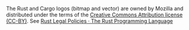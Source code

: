 

The Rust and Cargo logos (bitmap and vector) are owned by Mozilla and distributed under the terms of the [Creative Commons Attribution license (CC-BY)](https://creativecommons.org/licenses/by/4.0/). 
See [Rust Legal Policies · The Rust Programming Language](https://www.rust-lang.org/en-US/legal.html)